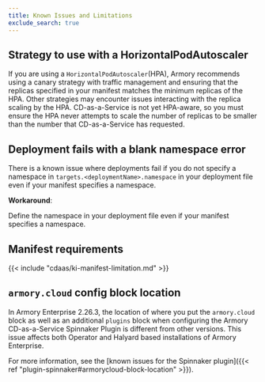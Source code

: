 ```yaml
---
title: Known Issues and Limitations
exclude_search: true
---
```


## Strategy to use with a HorizontalPodAutoscaler

If you are using a `HorizontalPodAutoscaler`(HPA), Armory recommends using a canary strategy with traffic management and ensuring that the replicas specified in your manifest matches the minimum replicas of the HPA. Other strategies may encounter issues interacting with the replica scaling by the HPA. CD-as-a-Service is not yet HPA-aware, so you must ensure the HPA never attempts to scale the number of replicas to be smaller than the number that CD-as-a-Service has requested.

## Deployment fails with a blank namespace error

There is a known issue where deployments fail if you do not specify a namespace in `targets.<deploymentName>.namespace` in your deployment file even if your manifest specifies a namespace.

**Workaround**:

Define the namespace in your deployment file even if your manifest specifies a namespace.

## Manifest requirements

{{< include "cdaas/ki-manifest-limitation.md" >}}

## `armory.cloud` config block location

In Armory Enterprise 2.26.3, the location of where you put the `armory.cloud` block as well as an additional `plugins` block when configuring the Armory CD-as-a-Service Spinnaker Plugin is different from other versions. This issue affects both Operator and Halyard based installations of Armory Enterprise.

For more information, see the [known issues for the Spinnaker plugin]({{< ref "plugin-spinnaker#armorycloud-block-location" >}}).